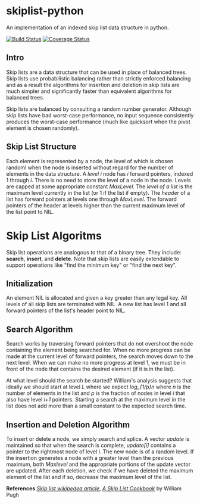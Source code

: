 skiplist-python
===============

An implementation of an indexed skip list data structure in python.

[![Build Status](https://travis-ci.org/ZhukovAlexander/skiplist-python.svg?branch=master)](https://travis-ci.org/ZhukovAlexander/skiplist-python)
[![Coverage Status](https://coveralls.io/repos/ZhukovAlexander/skiplist-python/badge.svg?branch=master&service=github)](https://coveralls.io/github/ZhukovAlexander/skiplist-python?branch=master)


Intro
-----
Skip lists are a data structure that can be used in place
of balanced trees. Skip lists use probabilistic balancing
rather than strictly enforced balancing and as a result
the algorithms for insertion and deletion in skip lists
are much simpler and significantly faster than equivalent
algorithms for balanced trees.

Skip lists are balanced by consulting a random number 
generator. Although skip lists have bad worst-case
performance, no input sequence consistently produces the
worst-case performance (much like quicksort when the pivot
element is chosen randomly).

Skip List Structure
--------------------
Each element is represented by a node, the level of 
which is chosen randoml when the node is inserted
without regard for the number of elements in the
data structure. A *level i* node has *i* forward
pointers, indexed 1 through *i*. There is no need
to store the level of a node in the node. Levels
are capped at some appropriate constant *MaxLevel*.
The *level of a list* is the maximum level currently
in the list (or 1 if the list if empty). The *header*
of a list has forward pointers at levels one through
*MaxLevel*. The forward pointers of the header at
levels higher than the current maximum level of the
list point to NIL.

Skip List Algoritms
===================
Skip list operations are analogous to that of a binary
tree. They include: **search**, **insert**,
and **delete**. Note that skip lists are easily
extendable to support operations like "find the minimum key" or "find the next key".

Initialization
--------------
An element NIL is allocated and given a key
greater than any legal key. All levels of all
skip lists are terminated with NIL. A new list
has level 1 and all forward pointers of the list's
header point to NIL.

Search Algorithm
-----------------
Search works by traversing forward pointers
that do not overshoot the node containing the element
being searched for. When no more progress can be
made at the current level of forward pointers, the
search moves down to the next level. When we can make
no more progress at level 1, we must be in front
of the node that contains the desired element (if 
it is in the list).

At what level should the search be started? William's
analysis suggests that ideally we should start
at level *L* where we expect *log_{1/p}n* where
*n* is the number of elements in the list and
*p* is the fraction of nodes in level *i* that
also have level *i+1* pointers. Starting a search
at the maximum level in the list does not add more
than a small constant to the expected search time.

Insertion and Deletion Algorithm
--------------------------------
To insert or delete a node, we simply search and
splice. A vector *update* is maintained so that when
the search is complete, *update[i]* contains a pointer
to the rightmost node of level *i*. The new node
is of a random level.
If the insertion generates a node with a greater level
than the previous maximum, both *Maxlevel* 
and the appropriate portions of the update vector
are updated. After each deletion, we check if we have
deleted the maximum element of the list and if so,
decrease the maximum level of the list.

**References**
[*Skip list wikipedea article*](http://en.wikipedia.org/wiki/Skip_list),
[*A Skip List Cookbook*](http://cg.scs.carleton.ca/~morin/teaching/5408/refs/p90b.pdf) by William Pugh
